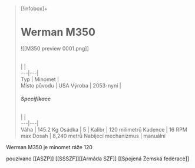 > [!infobox]+  
> # Werman M350
> ![[M350 preview 0001.png]]  
> ######  
>  |  |  
> ---|---|   
> Typ | Minomet |  
> Místo původu |   USA
> Výroba | 2053-nyní |  
>  ######  **Specifikace**
>  |  |  
> ---|---|   
> Váha | 145.2 Kg
> Osádka | 5
>  | 
>  Kalibr | 120 milimetrů
>  Kadence | 16 RPM max
>  Dosah | 8,240 metrů
>  Nabíjecí mechanizmus | manuální

Werman M350 je minomet ráže 120 



pouzivano [[ASZP]] [[SSSZF]][[Armáda SZF]] [[Spojená Zemská federace]]